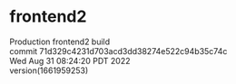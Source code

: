 # frontend2  
Production frontend2 build  
commit 71d329c4231d703acd3dd38274e522c94b35c74c  
Wed Aug 31 08:24:20 PDT 2022  
version(1661959253)  
